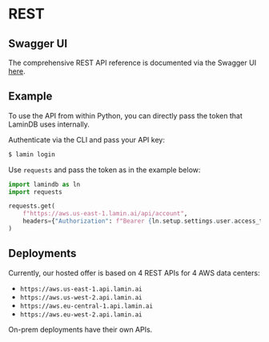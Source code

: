 # REST

## Swagger UI

The comprehensive REST API reference is documented via the Swagger UI [here](https://aws.us-east-1.lamin.ai/_docs).

## Example

To use the API from within Python, you can directly pass the token that LaminDB uses internally.

Authenticate via the CLI and pass your API key:

```bash
$ lamin login
```

Use `requests` and pass the token as in the example below:

```python
import lamindb as ln
import requests

requests.get(
    f"https://aws.us-east-1.lamin.ai/api/account",
    headers={"Authorization": f"Bearer {ln.setup.settings.user.access_token}"}
)
```

## Deployments

Currently, our hosted offer is based on 4 REST APIs for 4 AWS data centers:

- `https://aws.us-east-1.api.lamin.ai`
- `https://aws.us-west-2.api.lamin.ai`
- `https://aws.eu-central-1.api.lamin.ai`
- `https://aws.eu-west-2.api.lamin.ai`

On-prem deployments have their own APIs.

